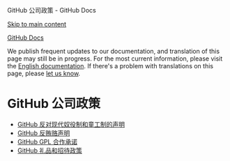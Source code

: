 GitHub 公司政策 - GitHub Docs

[Skip to main content](#main-content)

[](/cn)[GitHub Docs](/cn)

We publish frequent updates to our documentation, and translation of this page may still be in progress. For the most current information, please visit the [English documentation](/en). If there's a problem with translations on this page, please [let us know](https://github.com/contact?form[subject]=translation%20issue%20on%20docs.github.com&form[comments]=).

GitHub 公司政策
==========

* [GitHub 反对现代奴役制和童工制的声明](/cn/site-policy/github-company-policies/github-statement-against-modern-slavery-and-child-labor)
* [GitHub 反贿赂声明](/cn/site-policy/github-company-policies/github-anti-bribery-statement)
* [GitHub GPL 合作承诺](/cn/site-policy/github-company-policies/github-gpl-cooperation-commitment)
* [GitHub 礼品和招待政策](/cn/site-policy/github-company-policies/github-gifts-and-entertainment-policy)
